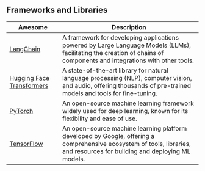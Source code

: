 ## Frameworks and Libraries

| Awesome | Description |
|---|---|
| [LangChain](https://www.langchain.com/) | A framework for developing applications powered by Large Language Models (LLMs), facilitating the creation of chains of components and integrations with other tools. |
| [Hugging Face Transformers](https://huggingface.co/docs/transformers/en/index) | A state-of-the-art library for natural language processing (NLP), computer vision, and audio, offering thousands of pre-trained models and tools for fine-tuning. |
| [PyTorch](https://pytorch.org/) | An open-source machine learning framework widely used for deep learning, known for its flexibility and ease of use. |
| [TensorFlow](https://www.tensorflow.org/) | An open-source machine learning platform developed by Google, offering a comprehensive ecosystem of tools, libraries, and resources for building and deploying ML models. |

